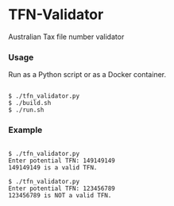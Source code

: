 # TFN-Validator
Australian Tax file number validator

### Usage
Run as a Python script or as a Docker container.

```

$ ./tfn_validator.py
$ ./build.sh
$ ./run.sh

```

### Example

```

$ ./tfn_validator.py
Enter potential TFN: 149149149
149149149 is a valid TFN.

$ ./tfn_validator.py
Enter potential TFN: 123456789
123456789 is NOT a valid TFN.

```



